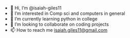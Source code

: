 - 👋 Hi, I’m @isaiah-giles11
- 👀 I’m interested in Comp sci and computers in general
- 🌱 I’m currently learning python in college
- 💞️ I’m looking to collaborate on coding projects
- 📫 How to reach me isaiah.giles11@gmail.com

<!---
isaiah-giles11/isaiah-giles11 is a ✨ special ✨ repository because its `README.md` (this file) appears on your GitHub profile.
You can click the Preview link to take a look at your changes.
--->
